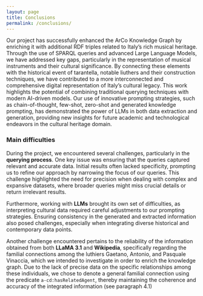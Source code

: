 ```yaml
---
layout: page
title: Conclusions
permalink: /conclusions/
---
```


Our project has successfully enhanced the ArCo Knowledge Graph by enriching it with additional RDF triples related to Italy’s rich musical heritage. Through the use of SPARQL queries and advanced Large Language Models, we have addressed key gaps, particularly in the representation of musical instruments and their cultural significance. By connecting these elements with the historical event of tarantella, notable liuthers and their construction techniques, we have contributed to a more interconnected and comprehensive digital representation of Italy’s cultural legacy. This work highlights the potential of combining traditional querying techniques with modern AI-driven models. Our use of innovative prompting strategies, such as chain-of-thought, few-shot, zero-shot and generated knowledge prompting, has demonstrated the power of LLMs in both data extraction and generation, providing new insights for future academic and technological endeavors in the cultural heritage domain. 

### Main difficulties
During the project, we encountered several challenges, particularly in the **querying process**. One key issue was ensuring that the queries captured relevant and accurate data. Initial results often lacked specificity, prompting us to refine our approach by narrowing the focus of our queries. This challenge highlighted the need for precision when dealing with complex and expansive datasets, where broader queries might miss crucial details or return irrelevant results. 

Furthermore, working with **LLMs** brought its own set of difficulties, as interpreting cultural data required careful adjustments to our prompting strategies. Ensuring consistency in the generated and extracted information also posed challenges, especially when integrating diverse historical and contemporary data points. 

Another challenge encountered pertains to the reliability of the information obtained from both **LLaMA 3.1** and **Wikipedia**, specifically regarding the familial connections among the luthiers Gaetano, Antonio, and Pasquale Vinaccia, which we intended to investigate in order to enrich the knowledge graph. Due to the lack of precise data on the specific relationships among these individuals, we chose to denote a general familial connection using the predicate `a-cd:hasRelatedAgent`, thereby maintaining the coherence and accuracy of the integrated information (see paragraph 4.1)
